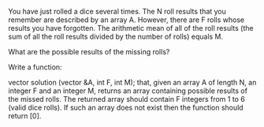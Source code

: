 You have just rolled a dice several times. The N roll results that you remember are described by an array A. 
However, there are F rolls whose results you have forgotten. 
The arithmetic mean of all of the roll results (the sum of all the roll results divided by the number of rolls) equals M.

What are the possible results of the missing rolls?

Write a function:

vector<int> solution (vector<int> &A, int F, int M);
that, given an array A of length N, an integer F and an integer M, 
returns an array containing possible results of the missed rolls.
The returned array should contain F integers from 1 to 6 (valid dice rolls). 
If such an array does not exist then the function should return [0].
